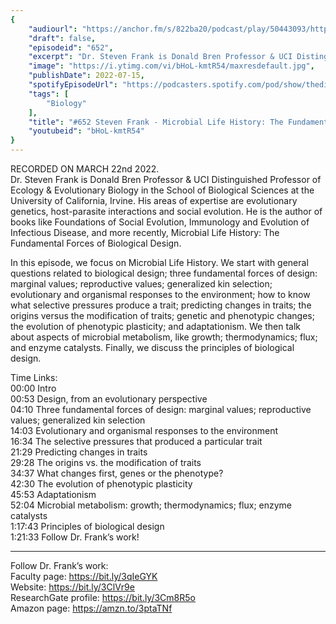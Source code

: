 ```yaml
---
{
	"audiourl": "https://anchor.fm/s/822ba20/podcast/play/50443093/https%3A%2F%2Fd3ctxlq1ktw2nl.cloudfront.net%2Fstaging%2F2022-3-11%2F9b57e6d6-39cb-9051-d055-d806411e86a0.m4a",
	"draft": false,
	"episodeid": "652",
	"excerpt": "Dr. Steven Frank is Donald Bren Professor & UCI Distinguished Professor of Ecology & Evolutionary Biology in the School of Biological Sciences at the University of California, Irvine. His areas of expertise are evolutionary genetics, host-parasite interactions and social evolution. He is the author of books like Foundations of Social Evolution, Immunology and Evolution of Infectious Disease, and more recently, Microbial Life History: The Fundamental Forces of Biological Design.",
	"image": "https://i.ytimg.com/vi/bHoL-kmtR54/maxresdefault.jpg",
	"publishDate": 2022-07-15,
	"spotifyEpisodeUrl": "https://podcasters.spotify.com/pod/show/thedissenter/episodes/652-Steven-Frank---Microbial-Life-History-The-Fundamental-Forces-of-Biological-Design-e1h1tcl",
	"tags": [
		"Biology"
	],
	"title": "#652 Steven Frank - Microbial Life History: The Fundamental Forces of Biological Design",
	"youtubeid": "bHoL-kmtR54"
}
---
```

RECORDED ON MARCH 22nd 2022.  
Dr. Steven Frank is Donald Bren Professor & UCI Distinguished Professor of Ecology & Evolutionary Biology in the School of Biological Sciences at the University of California, Irvine. His areas of expertise are evolutionary genetics, host-parasite interactions and social evolution. He is the author of books like Foundations of Social Evolution, Immunology and Evolution of Infectious Disease, and more recently, Microbial Life History: The Fundamental Forces of Biological Design.

In this episode, we focus on Microbial Life History. We start with general questions related to biological design; three fundamental forces of design: marginal values; reproductive values; generalized kin selection; evolutionary and organismal responses to the environment; how to know what selective pressures produce a trait; predicting changes in traits; the origins versus the modification of traits; genetic and phenotypic changes; the evolution of phenotypic plasticity; and adaptationism. We then talk about aspects of microbial metabolism, like growth; thermodynamics; flux; and enzyme catalysts. Finally, we discuss the principles of biological design.

Time Links:  
<time>00:00</time> Intro  
<time>00:53</time> Design, from an evolutionary perspective  
<time>04:10</time> Three fundamental forces of design: marginal values; reproductive values; generalized kin selection  
<time>14:03</time> Evolutionary and organismal responses to the environment  
<time>16:34</time> The selective pressures that produced a particular trait  
<time>21:29</time> Predicting changes in traits  
<time>29:28</time> The origins vs. the modification of traits  
<time>34:37</time> What changes first, genes or the phenotype?  
<time>42:30</time> The evolution of phenotypic plasticity  
<time>45:53</time> Adaptationism  
<time>52:04</time> Microbial metabolism: growth; thermodynamics; flux; enzyme catalysts  
<time>1:17:43</time> Principles of biological design  
<time>1:21:33</time> Follow Dr. Frank’s work!

---

Follow Dr. Frank’s work:  
Faculty page: https://bit.ly/3qIeGYK  
Website: https://bit.ly/3ClVr9e  
ResearchGate profile: https://bit.ly/3Cm8R5o  
Amazon page: https://amzn.to/3ptaTNf
